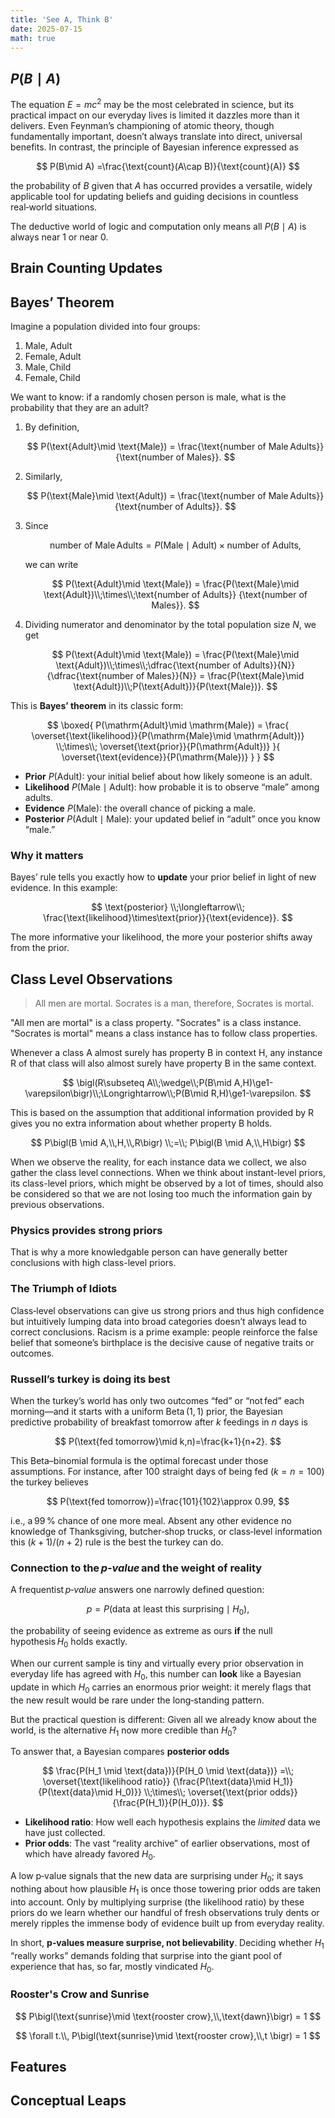 ```yaml
---
title: 'See A, Think B'
date: 2025-07-15
math: true
---
```


## $P(B\mid A)$

The equation $E=mc^2$ may be the most celebrated in science, but its practical impact on our everyday lives is limited it dazzles more than it delivers. Even Feynman’s championing of atomic theory, though fundamentally important, doesn’t always translate into direct, universal benefits. In contrast, the principle of Bayesian inference expressed as

$$
P(B\mid A) =\frac{\text{count}(A\cap B)}{\text{count}(A)}
$$

the probability of $B$ given that $A$ has occurred provides a versatile, widely applicable tool for updating beliefs and guiding decisions in countless real‑world situations.

The deductive world of logic and computation only means all $P(B\mid A)$ is always near 1 or near 0.

## Brain Counting Updates

## Bayes’ Theorem

Imagine a population divided into four groups:

1. Male, Adult
2. Female, Adult
3. Male, Child
4. Female, Child

We want to know: if a randomly chosen person is male, what is the probability that they are an adult?

1. By definition,

   $$
   P(\text{Adult}\mid \text{Male})
   = \frac{\text{number of Male Adults}}{\text{number of Males}}.
   $$

2. Similarly,

   $$
   P(\text{Male}\mid \text{Adult})
   = \frac{\text{number of Male Adults}}{\text{number of Adults}}.
   $$

3. Since

   $$
   \text{number of Male Adults}
   = P(\text{Male}\mid \text{Adult}) \times \text{number of Adults},
   $$

   we can write

   $$
   P(\text{Adult}\mid \text{Male})
   = \frac{P(\text{Male}\mid \text{Adult})\\;\times\\;\text{number of Adults}}
          {\text{number of Males}}.
   $$

4. Dividing numerator and denominator by the total population size $N$, we get

   $$
   P(\text{Adult}\mid \text{Male})
   = \frac{P(\text{Male}\mid \text{Adult})\\;\times\\;\dfrac{\text{number of Adults}}{N}}
          {\dfrac{\text{number of Males}}{N}}
   = \frac{P(\text{Male}\mid \text{Adult})\\;P(\text{Adult})}{P(\text{Male})}.
   $$

This is **Bayes’ theorem** in its classic form:

$$
\boxed{
P(\mathrm{Adult}\mid \mathrm{Male})
= \frac{
    \overset{\text{likelihood}}{P(\mathrm{Male}\mid \mathrm{Adult})}
    \\;\times\\;
    \overset{\text{prior}}{P(\mathrm{Adult})}
  }{
    \overset{\text{evidence}}{P(\mathrm{Male})}
  }
}
$$

* **Prior** $P(\text{Adult})$: your initial belief about how likely someone is an adult.
* **Likelihood** $P(\text{Male}\mid \text{Adult})$: how probable it is to observe “male” among adults.
* **Evidence** $P(\text{Male})$: the overall chance of picking a male.
* **Posterior** $P(\text{Adult}\mid \text{Male})$: your updated belief in “adult” once you know “male.”

### Why it matters

Bayes’ rule tells you exactly how to **update** your prior belief in light of new evidence. In this example:

$$
\text{posterior} \\;\longleftarrow\\; \frac{\text{likelihood}\times\text{prior}}{\text{evidence}}.
$$

The more informative your likelihood, the more your posterior shifts away from the prior.

## Class Level Observations

> All men are mortal. Socrates is a man, therefore, Socrates is mortal.

"All men are mortal" is a class property. "Socrates" is a class instance. "Socrates is mortal" means a class instance has to follow class properties.

Whenever a class A almost surely has property B in context H, any instance R of that class will also almost surely have property B in the same context.

$$
\bigl(R\subseteq A\\;\wedge\\;P(B\mid A,H)\ge1-\varepsilon\bigr)\\;\Longrightarrow\\;P(B\mid R,H)\ge1-\varepsilon.
$$

This is based on the assumption that additional information provided by R gives you no extra information about whether property B holds. 

$$
P\bigl(B \mid A,\\,H,\\,R\bigr)
\\;=\\;
P\bigl(B \mid A,\\,H\bigr)
$$

When we observe the reality, for each instance data we collect, we also gather the class level connections. When we think about instant-level priors, its class-level priors, which might be observed by a lot of times, should also be considered so that we are not losing too much the information gain by previous observations.

### Physics provides strong priors

That is why a more knowledgable person can have generally better conclusions with high class-level priors.

### The Triumph of Idiots

Class‑level observations can give us strong priors and thus high confidence but intuitively lumping data into broad categories doesn’t always lead to correct conclusions. Racism is a prime example: people reinforce the false belief that someone’s birthplace is the decisive cause of negative traits or outcomes.

### Russell’s turkey is doing its best

When the turkey’s world has only two outcomes “fed” or “not fed” each morning—and it starts with a uniform Beta (1, 1) prior, the Bayesian predictive probability of breakfast tomorrow after $k$ feedings in $n$ days is

$$
P(\text{fed tomorrow}\mid k,n)=\frac{k+1}{n+2}.
$$

This Beta–binomial formula is the optimal forecast under those assumptions.
For instance, after 100 straight days of being fed ($k=n=100$) the turkey believes

$$
P(\text{fed tomorrow})=\frac{101}{102}\approx 0.99,
$$

i.e., a 99 % chance of one more meal.
Absent any other evidence no knowledge of Thanksgiving, butcher‑shop trucks, or class‑level information this $(k+1)/(n+2)$ rule is the best the turkey can do.

### Connection to the *p‑value* and the weight of reality

A frequentist *p‑value* answers one narrowly defined question:

$$
p = P\bigl(\text{data at least this surprising}\mid H_0\bigr),
$$

the probability of seeing evidence as extreme as ours **if** the null hypothesis $H_0$ holds exactly.

When our current sample is tiny and virtually every prior observation in everyday life has agreed with $H_0$, this number can **look** like a Bayesian update in which $H_0$ carries an enormous prior weight: it merely flags that the new result would be rare under the long‑standing pattern.

But the practical question is different: Given all we already know about the world, is the alternative $H_1$ now more credible than $H_0$?

To answer that, a Bayesian compares **posterior odds**

$$
\frac{P(H_1 \mid \text{data})}{P(H_0 \mid \text{data})}
=\\;
\overset{\text{likelihood ratio}}
       {\frac{P(\text{data}\mid H_1)}{P(\text{data}\mid H_0)}}
\\;\times\\;
\overset{\text{prior odds}}
       {\frac{P(H_1)}{P(H_0)}}.
$$


* **Likelihood ratio**: How well each hypothesis explains the *limited* data we have just collected.
* **Prior odds**: The vast “reality archive” of earlier observations, most of which have already favored $H_0$.

A low p‑value signals that the new data are surprising under $H_0$; it says nothing about how plausible $H_1$ is once those towering prior odds are taken into account. Only by multiplying surprise (the likelihood ratio) by these priors do we learn whether our handful of fresh observations truly dents or merely ripples the immense body of evidence built up from everyday reality.

In short, **p‑values measure surprise, not believability**. Deciding whether $H_1$ “really works” demands folding that surprise into the giant pool of experience that has, so far, mostly vindicated $H_0$.


### Rooster's Crow and Sunrise

$$
P\bigl(\text{sunrise}\mid \text{rooster crow},\\,\text{dawn}\bigr) = 1
$$

$$
\forall t.\\, P\bigl(\text{sunrise}\mid \text{rooster crow},\\,t \bigr) = 1
$$


## Features

## Conceptual Leaps


